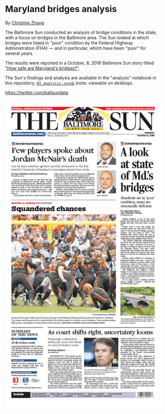 # Maryland bridges analysis

By [Christine Zhang](mailto:czhang@baltsun.com)

The Baltimore Sun conducted an analysis of bridge conditions in the state, with a focus on bridges in the Baltimore area. The Sun looked at which bridges were listed in "poor" condition by the Federal Highway Administration (FHA) — and in particular, which have been "poor" for several years.

The results were reported in a October, 8, 2018 Baltimore Sun story titled ["How safe are Maryland's bridges?"](http://www.baltimoresun.com/news/maryland/bs-md-bridge-collapse-maryland-20180815-story.html).

The Sun's findings and analysis are available in the "analysis" notebook in this repository, [`02_analysis.ipynb`](https://github.com/baltimore-sun-data/bridge-data/blob/master/02_analysis.ipynb) (note: viewable on desktop).

https://twitter.com/baltsundata

![](output/Story_Page_1.jpg)